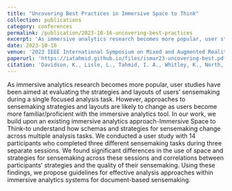 ```yaml
---
title: "Uncovering Best Practices in Immersive Space to Think"
collection: publications
category: conferences
permalink: /publication/2023-10-16-uncovering-best-practices
excerpt: 'As immersive analytics research becomes more popular, user studies have been aimed at evaluating the strategies and layouts of users’ sensemaking during a single focused analysis task. However, approaches to sensemaking strategies and layouts are likely to change as users become more familiar/proficient with the immersive analytics tool. In our work, we build upon an existing immersive analytics approach-Immersive Space to Think-to understand how schemas and strategies for sensemaking change across multiple analysis tasks. We conducted a user study with 14 participants who completed three different sensemaking tasks during three separate sessions. We found significant differences in the use of space and strategies for sensemaking across these sessions and correlations between participants’ strategies and the quality of their sensemaking. Using these findings, we propose guidelines for effective analysis approaches within immersive analytics systems for document-based sensemaking.'
date: 2023-10-16
venue: '2023 IEEE International Symposium on Mixed and Augmented Reality (ISMAR)'
paperurl: 'https://iatahmid.github.io/files/ismar23-uncovering-best.pdf'
citation: 'Davidson, K., Lisle, L., Tahmid, I. A., Whitley, K., North, C., & Bowman, D. A. (2023, October). <em>Uncovering Best Practices in Immersive Space to Think</em>. In 2023 IEEE International Symposium on Mixed and Augmented Reality (ISMAR) (pp. 1094-1103). IEEE.'
---
```


As immersive analytics research becomes more popular, user studies have been aimed at evaluating the strategies and layouts of users’ sensemaking during a single focused analysis task. However, approaches to sensemaking strategies and layouts are likely to change as users become more familiar/proficient with the immersive analytics tool. In our work, we build upon an existing immersive analytics approach-Immersive Space to Think-to understand how schemas and strategies for sensemaking change across multiple analysis tasks. We conducted a user study with 14 participants who completed three different sensemaking tasks during three separate sessions. We found significant differences in the use of space and strategies for sensemaking across these sessions and correlations between participants’ strategies and the quality of their sensemaking. Using these findings, we propose guidelines for effective analysis approaches within immersive analytics systems for document-based sensemaking.
